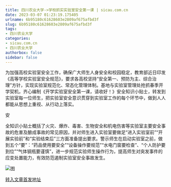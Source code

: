 ```yaml
---
title: 四川农业大学->学校抓实实验室安全第一课 | sicau.com.cn
date: 2023-03-07 01:23:19.175405
urlname: 6b95180c61628603e2809af675afbd3f
slug: 6b95180c61628603e2809af675afbd3f
tags: 
- 四川农业大学
categories:
- sicau.com.cn
- 四川农业大学
authorbox: false
sidebar: false
---
```

为加强高校实验室安全工作，确保广大师生人身安全和校园稳定，教育部近日印发《高等学校实验室安全规范》，要求各高校坚持“安全第一、预防为主、综合治理”方针，实现实验室规范化、常态化管理体制。基地与实验室管理处抢抓春季开学契机，齐心编制《开学实验室安全第一课，请收好！》安全知识小贴士，转发到实验室每一位师生，把实验室安全意识贯穿到实验室工作的每个环节中，做到人人都能从思想上重视、从行动上落实。  

安
<!--more-->
全知识小贴士概括了火灾、爆炸、毒害、生物安全和机电伤害等实验室主要安全事故的危害及酿成事故的常见原因，并对师生进入实验室要做足“进入实验室前”“开展实验前”和“实验结束后”三方面准备提出要求。警示师生在启动实验室之前，做到五个“要”：“药品使用要安全”“设备操作要规范”“水电门窗要检查”、“个人防护要到位”“气体钢瓶要谨慎”，进一步规范实验师生操作行为，提高师生对突发事件的应变处置能力，有效防范遏制实验室安全事故发生。

![图](https://news.sicau.edu.cn/__local/5/80/80/B2530774C900AB7B7F24A121D60_9ADBD85D_B2652.png)

[转入文章首发地址](https://news.sicau.edu.cn/info/1078/71236.htm)
